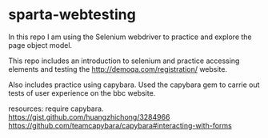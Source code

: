 # sparta-webtesting

In this repo I am using the Selenium webdriver to practice and explore the page object model.

This repo includes an introduction to selenium and practice accessing elements and testing the http://demoqa.com/registration/ website.

Also includes practice using capybara. Used the capybara gem to carrie out tests of user experience on the bbc website.

resources:
require capybara.
https://gist.github.com/huangzhichong/3284966
https://github.com/teamcapybara/capybara#interacting-with-forms

